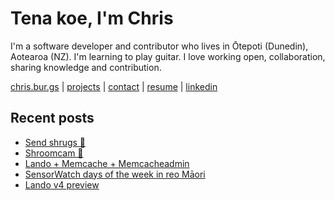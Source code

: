 # Tena koe, I'm Chris

I'm a software developer and contributor who lives in Ōtepoti (Dunedin), Aotearoa (NZ). I'm learning to play guitar. I love working open, collaboration, sharing knowledge and contribution.

[chris.bur.gs](https://chris.bur.gs) | [projects](https://chris.bur.gs/projects/) | [contact](https://chris.bur.gs/contact/) | [resume](https://chris.bur.gs/resume) | [linkedin](https://linkedin.com/in/stephenajulu)

## Recent posts

<!-- BLOG-POST-LIST:START -->
- [Send shrugs 🤷](https://chris.bur.gs/shruggies/)
- [Shroomcam 🍄](https://chris.bur.gs/shroomcam/)
- [Lando + Memcache + Memcacheadmin](https://chris.bur.gs/lando-memcacheadmin/)
- [SensorWatch days of the week in reo Māori](https://chris.bur.gs/sensor-watch-r%C4%81-m%C4%81ori/)
- [Lando v4 preview](https://chris.bur.gs/lando-v4-preview/)
<!-- BLOG-POST-LIST:END -->
